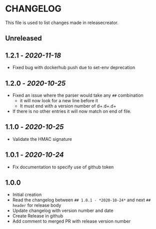 # CHANGELOG

This file is used to list changes made in releasecreator.

## Unreleased

## 1.2.1 - *2020-11-18*

- Fixed bug with dockerhub push due to set-env deprecation

## 1.2.0 - *2020-10-25*

- Fixed an issue where the parser would take any `##` combination
  - it will now look for a new line before it
  - It must end with a version number of d+.d+.d+
- If there is no other entries it will now match on end of file.

## 1.1.0 - *2020-10-25*

- Validate the HMAC signature

## 1.0.1 - *2020-10-24*

- Fix documentation to specify use of github token

## 1.0.0

- Initial creation
- Read the changelog between `## 1.0.1 - *2020-10-24*` and next `## header` for release body
- Update changelog with version number and date
- Create Release in github
- Add comment to merged PR with release version number
